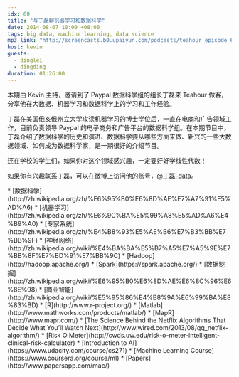 ```yaml
---
idx: 60
title: "与丁磊聊机器学习和数据科学"
date: 2014-08-07 10:00 +08:00
tags: big data, machine learning, data science
mp3_link: "http://screencasts.b0.upaiyun.com/podcasts/teahour_episode_60.m4a"
host: kevin
guests:
  - dinglei
  - dingding
duration: 01:26:00
---
```


本期由 Kevin 主持，邀请到了 Paypal 数据科学组的组长丁磊来 Teahour 做客，分享他在大数据、机器学习和数据科学上的学习和工作经验。

丁磊在美国俄亥俄州立大学攻读机器学习的博士学位后，一直在电商和广告领域工作，目前负责领导 Paypal 的电子商务和广告平台的数据科学组。在本期节目中，丁磊介绍了数据科学的历史和演进、数据科学要从哪些方面来做、新兴的一些大数据领域、如何成为数据科学家，是一期很好的介绍节目。

还在学校的学生们，如果你对这个领域感兴趣，一定要好好学线性代数！

如果你有兴趣联系丁磊，可以在微博上访问他的账号，[@丁磊-data](http://weibo.com/gooddata)。

<section class="notes" markdown="1">
* [数据科学](http://zh.wikipedia.org/zh/%E6%95%B0%E6%8D%AE%E7%A7%91%E5%AD%A6)
* [机器学习](http://zh.wikipedia.org/zh/%E6%9C%BA%E5%99%A8%E5%AD%A6%E4%B9%A0)
* [专家系统](http://zh.wikipedia.org/zh/%E4%B8%93%E5%AE%B6%E7%B3%BB%E7%BB%9F)
* [神经网络](http://zh.wikipedia.org/wiki/%E4%BA%BA%E5%B7%A5%E7%A5%9E%E7%BB%8F%E7%BD%91%E7%BB%9C)
* [Hadoop](http://hadoop.apache.org/)
* [Spark](https://spark.apache.org/)
* [数据挖掘](http://zh.wikipedia.org/wiki/%E6%95%B0%E6%8D%AE%E6%8C%96%E6%8E%98)
* [商业智能](http://zh.wikipedia.org/wiki/%E5%95%86%E4%B8%9A%E6%99%BA%E8%83%BD)
* [R](http://www.r-project.org/)
* [Matlab](http://www.mathworks.com/products/matlab/)
* [MapR](http://www.mapr.com/)
* [The Science Behind the Netflix Algorithms That Decide What You’ll Watch Next](http://www.wired.com/2013/08/qq_netflix-algorithm/)
* [Risk O Meter](http://cwds.uw.edu/risk-o-meter-intelligent-clinical-risk-calculator)
* [Introduction to AI](https://www.udacity.com/course/cs271)
* [Machine Learning Course](https://www.coursera.org/course/ml)
* [Papers](http://www.papersapp.com/mac/)
</section>
